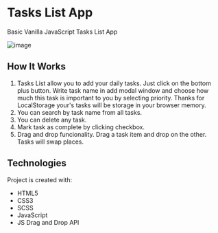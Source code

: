 # Tasks List App
Basic Vanilla JavaScript Tasks List App

![image](https://user-images.githubusercontent.com/22677833/155019943-d51aaa83-6900-439a-a0a9-319fa55862c3.png)

## How It Works

1. Tasks List allow you to add your daily tasks. Just click on the bottom plus button. Write task name in add modal window and choose how much this task is important to you by selecting priority. Thanks for LocalStorage your's tasks will be storage in your browser memory.
2. You can search by task name from all tasks.
3. You can delete any task. 
4. Mark task as complete by clicking checkbox. 
5. Drag and drop funcionality. Drag a task item and drop on the other. Tasks will swap places.

## Technologies
Project is created with:
* HTML5
* CSS3
* SCSS
* JavaScript
* JS Drag and Drop API





